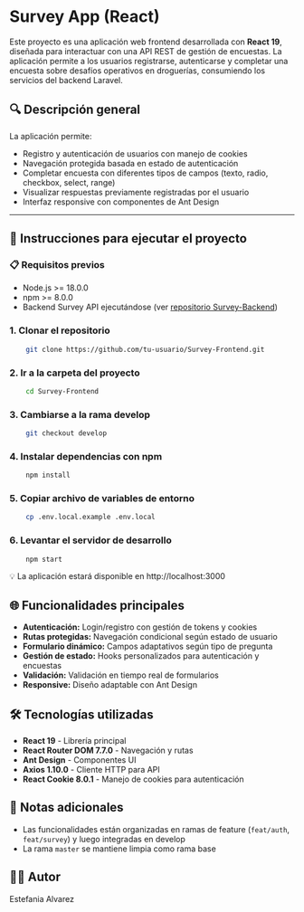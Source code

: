 # Survey App (React)

Este proyecto es una aplicación web frontend desarrollada con **React 19**, diseñada para interactuar con una API REST de gestión de encuestas. La aplicación permite a los usuarios registrarse, autenticarse y completar una encuesta sobre desafíos operativos en droguerías, consumiendo los servicios del backend Laravel.

## 🔍 Descripción general

La aplicación permite:

- Registro y autenticación de usuarios con manejo de cookies
- Navegación protegida basada en estado de autenticación
- Completar encuesta con diferentes tipos de campos (texto, radio, checkbox, select, range)
- Visualizar respuestas previamente registradas por el usuario
- Interfaz responsive con componentes de Ant Design

---

## 🚀 Instrucciones para ejecutar el proyecto

### 📋 Requisitos previos

- Node.js >= 18.0.0
- npm >= 8.0.0
- Backend Survey API ejecutándose (ver [repositorio Survey-Backend](https://github.com/alvarezestefania/Survey-Backend))

### 1. Clonar el repositorio

```bash
    git clone https://github.com/tu-usuario/Survey-Frontend.git
```

### 2. Ir a la carpeta del proyecto

```bash
    cd Survey-Frontend
```

### 3. Cambiarse a la rama develop

```bash
    git checkout develop
```

### 4. Instalar dependencias con npm

```bash
    npm install
```

### 5. Copiar archivo de variables de entorno

```bash
    cp .env.local.example .env.local
```

### 6. Levantar el servidor de desarrollo

```bash
    npm start
```

💡 La aplicación estará disponible en http://localhost:3000

## 🌐 Funcionalidades principales

- **Autenticación:** Login/registro con gestión de tokens y cookies
- **Rutas protegidas:** Navegación condicional según estado de usuario
- **Formulario dinámico:** Campos adaptativos según tipo de pregunta
- **Gestión de estado:** Hooks personalizados para autenticación y encuestas
- **Validación:** Validación en tiempo real de formularios
- **Responsive:** Diseño adaptable con Ant Design

## 🛠️ Tecnologías utilizadas

- **React 19** - Librería principal
- **React Router DOM 7.7.0** - Navegación y rutas
- **Ant Design** - Componentes UI
- **Axios 1.10.0** - Cliente HTTP para API
- **React Cookie 8.0.1** - Manejo de cookies para autenticación

## 🧠 Notas adicionales

- Las funcionalidades están organizadas en ramas de feature (`feat/auth`, `feat/survey`) y luego integradas en develop
- La rama `master` se mantiene limpia como rama base

## 🧑‍💻 Autor

Estefania Alvarez 
